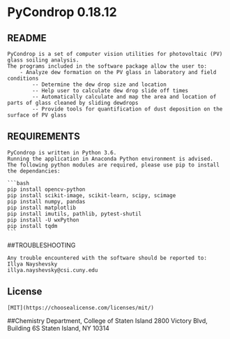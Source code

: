  # PyCondrop 0.18.12

## README

	PyCondrop is a set of computer vision utilities for photovoltaic (PV) glass soiling analysis.
	The programs included in the software package allow the user to:
		- Analyze dew formation on the PV glass in laboratory and field conditions
			-- Determine the dew drop size and location
			-- Help user to calculate dew drop slide off times
			-- Automatically calculate and map the area and location of parts of glass cleaned by sliding dewdrops
			-- Provide tools for quantification of dust deposition on the surface of PV glass


## REQUIREMENTS

	PyCondrop is written in Python 3.6.
	Running the application in Anaconda Python environment is advised.
	The following python modules are required, please use pip to install the dependancies:

	```bash
	pip install opencv-python
	pip install scikit-image, scikit-learn, scipy, scimage
	pip install numpy, pandas
	pip install matplotlib
	pip install imutils, pathlib, pytest-shutil
	pip install -U wxPython
	pip install tqdm
	```

##TROUBLESHOOTING

	Any trouble encountered with the software should be reported to:
	Illya Nayshevsky
	illya.nayshevsky@csi.cuny.edu

## License
	[MIT](https://choosealicense.com/licenses/mit/)


##Chemistry Department, College of Staten Island
	2800 Victory Blvd, Building 6S
	Staten Island, NY 10314


